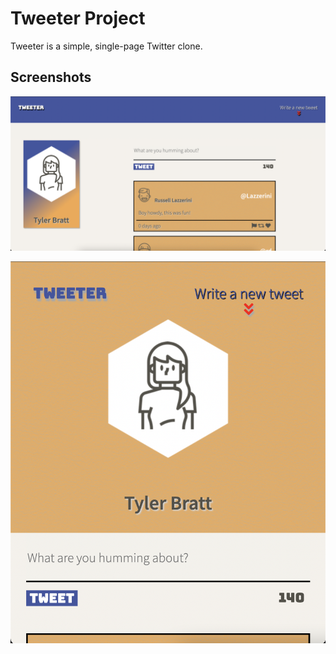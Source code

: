 # Tweeter Project

Tweeter is a simple, single-page Twitter clone.

## Screenshots


!["Large format tweeter"](https://github.com/TylerBratt/tweeter/blob/master/docs/largeTweeter.png?raw=true)

!["Mobile Tweeter"](https://github.com/TylerBratt/tweeter/blob/master/docs/smallTweeter.png?raw=true)